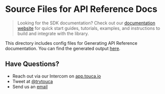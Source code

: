 # Source Files for API Reference Docs

> Looking for the SDK documentation? Check out our
> [documentation website](https://touca.io/docs/sdk/cpp/quickstart) for quick
> start guides, tutorials, examples, and instructions to build and integrate
> with the library.

This directory includes config files for Generating API Reference documentation.
You can find the generated output
[here](https://app.touca.io/docs/clients/cpp/api.html).

## Have Questions?

- Reach out via our Intercom on [app.touca.io](https://app.touca.io)
- Tweet at [@trytouca](https://twitter.com/trytouca)
- Send us an [email](mailto:hello@touca.io)
